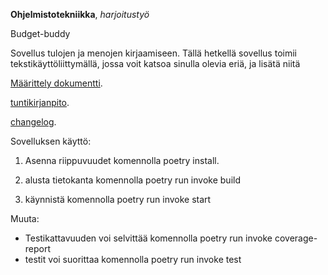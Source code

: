**Ohjelmistotekniikka**, _harjoitustyö_

Budget-buddy

Sovellus tulojen ja menojen kirjaamiseen.
Tällä hetkellä sovellus toimii tekstikäyttöliittymällä, jossa voit katsoa sinulla olevia eriä, ja lisätä niitä

[Määrittely dokumentti](https://github.com/Lindrax/Ohte/tree/main/dokumentaatio/vaatimusmaarittely.md).

[tuntikirjanpito](https://github.com/Lindrax/Ohte/tree/main/dokumentaatio/tuntikirjanpito.md).

[changelog](https://github.com/Lindrax/Ohte/tree/main/dokumentaatio/changelog.md).

Sovelluksen käyttö:

1. Asenna riippuvuudet komennolla poetry install.

2. alusta tietokanta komennolla poetry run invoke build

3. käynnistä komennolla poetry run invoke start

Muuta:

- Testikattavuuden voi selvittää komennolla poetry run invoke coverage-report
- testit voi suorittaa komennolla poetry run invoke test
